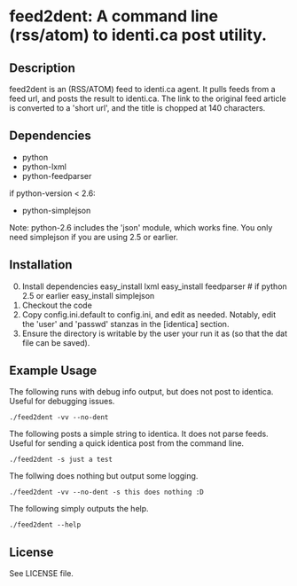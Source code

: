# feed2dent: A command line (rss/atom) to identi.ca post utility.

## Description
feed2dent is an (RSS/ATOM) feed to identi.ca agent. It pulls feeds from a feed
url, and posts the result to identi.ca. The link to the original feed article
is converted to a 'short url', and the title is chopped at 140 characters.

## Dependencies
* python
* python-lxml
* python-feedparser

if python-version < 2.6:

* python-simplejson

Note: python-2.6 includes the 'json' module, which works fine. You only need
simplejson if you are using 2.5 or earlier.

## Installation
0. Install dependencies
        easy_install lxml
        easy_install feedparser
        # if python 2.5 or earlier
        easy_install simplejson
1. Checkout the code
2. Copy config.ini.default to config.ini, and edit as needed.
   Notably, edit the 'user' and 'passwd' stanzas in the [identica] section.
3. Ensure the directory is writable by the user your run it as (so that the dat
   file can be saved).

## Example Usage

The following runs with debug info output, but does not post to identica.
Useful for debugging issues.

    ./feed2dent -vv --no-dent

The following posts a simple string to identica. It does not parse feeds.
Useful for sending a quick identica post from the command line.

    ./feed2dent -s just a test

The follwing does nothing but output some logging.

    ./feed2dent -vv --no-dent -s this does nothing :D

The following simply outputs the help.

    ./feed2dent --help

## License

See LICENSE file.

